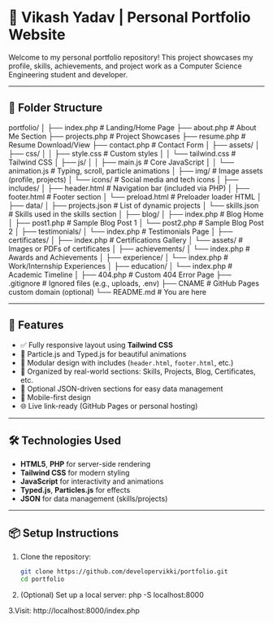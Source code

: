 # 💼 Vikash Yadav | Personal Portfolio Website

Welcome to my personal portfolio repository! This project showcases my profile, skills, achievements, and project work as a Computer Science Engineering student and developer.

---

## 📁 Folder Structure

portfolio/
│
├── index.php # Landing/Home Page
├── about.php # About Me Section
├── projects.php # Project Showcases
├── resume.php # Resume Download/View
├── contact.php # Contact Form
│
├── assets/
│ ├── css/
│ │ ├── style.css # Custom styles
│ │ └── tailwind.css # Tailwind CSS
│ ├── js/
│ │ ├── main.js # Core JavaScript
│ │ └── animation.js # Typing, scroll, particle animations
│ ├── img/ # Image assets (profile, projects)
│ └── icons/ # Social media and tech icons
│
├── includes/
│ ├── header.html # Navigation bar (included via PHP)
│ ├── footer.html # Footer section
│ └── preload.html # Preloader loader HTML
│
├── data/
│ ├── projects.json # List of dynamic projects
│ └── skills.json # Skills used in the skills section
│
├── blog/
│ ├── index.php # Blog Home
│ ├── post1.php # Sample Blog Post 1
│ └── post2.php # Sample Blog Post 2
│
├── testimonials/
│ └── index.php # Testimonials Page
│
├── certificates/
│ ├── index.php # Certifications Gallery
│ └── assets/ # Images or PDFs of certificates
│
├── achievements/
│ └── index.php # Awards and Achievements
│
├── experience/
│ └── index.php # Work/Internship Experiences
│
├── education/
│ └── index.php # Academic Timeline
│
├── 404.php # Custom 404 Error Page
├── .gitignore # Ignored files (e.g., uploads, .env)
├── CNAME # GitHub Pages custom domain (optional)
└── README.md # You are here


---

## 🚀 Features

- ✅ Fully responsive layout using **Tailwind CSS**
- 🎯 Particle.js and Typed.js for beautiful animations
- 🧩 Modular design with includes (`header.html`, `footer.html`, etc.)
- 📂 Organized by real-world sections: Skills, Projects, Blog, Certificates, etc.
- 💾 Optional JSON-driven sections for easy data management
- 📱 Mobile-first design
- 🌐 Live link-ready (GitHub Pages or personal hosting)

---

## 🛠️ Technologies Used

- **HTML5**, **PHP** for server-side rendering
- **Tailwind CSS** for modern styling
- **JavaScript** for interactivity and animations
- **Typed.js**, **Particles.js** for effects
- **JSON** for data management (skills/projects)

---

## 📦 Setup Instructions

1. Clone the repository:
   ```bash
   git clone https://github.com/developervikki/portfolio.git
   cd portfolio

2. (Optional) Set up a local server:
php -S localhost:8000

3.Visit:
http://localhost:8000/index.php


